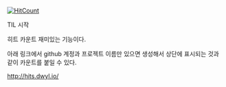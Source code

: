[![HitCount](http://hits.dwyl.io/tachikoma/TIL.svg)](http://hits.dwyl.io/tachikoma/TIL)

TIL 시작

히트 카운트 재미있는 기능이다.

아래 링크에서 github 계정과 프로젝트 이름만 있으면 생성해서 상단에 표시되는 것과 같이 카운트를 붙일 수 있다.

http://hits.dwyl.io/

